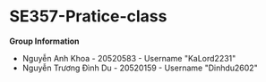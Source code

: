# SE357-Pratice-class
**Group Information**
- Nguyễn Anh Khoa - 20520583 - Username "KaLord2231"
- Nguyễn Trương Đình Du - 20520159 - Username "Dinhdu2602"
